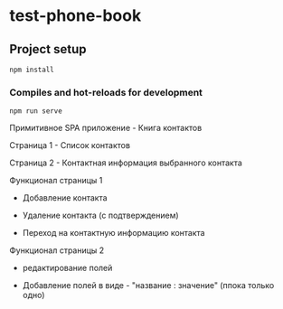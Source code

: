 # test-phone-book

## Project setup
```
npm install
```

### Compiles and hot-reloads for development
```
npm run serve
```
Примитивное SPA приложение - Книга контактов

Страница 1 - Список контактов

Страница 2 - Контактная информация выбранного контакта


Функционал страницы 1

   - Добавление контакта

   - Удаление контакта (с подтверждением)

   - Переход на контактную информацию контакта

 Функционал страницы 2
 
   - редактирование полей

   - Добавление полей в виде - "название : значение" (ппока только одно)

   

